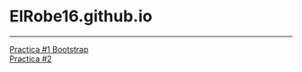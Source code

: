 # ElRobe16.github.io
<hr>
<a href="ElRobe16.github.io/16abril.html">Practica #1 Bootstrap </a><br>
<a href="https://github.io/Roberto01/ElRobe16/PRACTICA%202.html"> Practica #2 </a><br>
